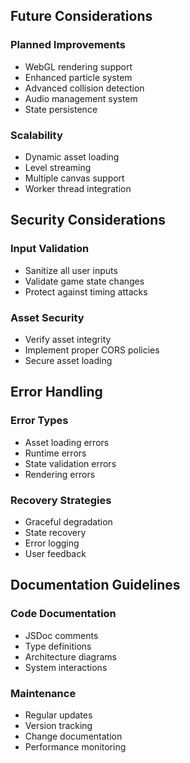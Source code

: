 ## Future Considerations

### Planned Improvements
- WebGL rendering support
- Enhanced particle system
- Advanced collision detection
- Audio management system
- State persistence

### Scalability
- Dynamic asset loading
- Level streaming
- Multiple canvas support
- Worker thread integration

## Security Considerations

### Input Validation
- Sanitize all user inputs
- Validate game state changes
- Protect against timing attacks

### Asset Security
- Verify asset integrity
- Implement proper CORS policies
- Secure asset loading

## Error Handling

### Error Types
- Asset loading errors
- Runtime errors
- State validation errors
- Rendering errors

### Recovery Strategies
- Graceful degradation
- State recovery
- Error logging
- User feedback

## Documentation Guidelines

### Code Documentation
- JSDoc comments
- Type definitions
- Architecture diagrams
- System interactions

### Maintenance
- Regular updates
- Version tracking
- Change documentation
- Performance monitoring